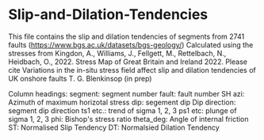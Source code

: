 # Slip-and-Dilation-Tendencies
This file contains the slip and dilation tendencies of segments from 2741 faults (https://www.bgs.ac.uk/datasets/bgs-geology/) 
Calculated using the stresses from Kingdon, A., Williams, J., Fellgett, M., Rettelbach, N., Heidbach, O., 2022. Stress Map of Great Britain and Ireland 2022.
Please cite Variations in the in-situ stress field affect slip and dilation tendencies of UK onshore faults
T. G. Blenkinsop (in prep)

Column headings:
segment: segment number
fault: fault number
SH azi: Azimuth of maximum horizotal stress
dip: segement dip
Dip direction: segment dip direction
ts1 etc.: trend of sigma 1, 2, 3
ps1 etc: plunge of sigma 1, 2, 3
phi: Bishop's stress ratio
theta_deg: Angle of internal friction
ST: Normalised Slip Tendency
DT: Normalsied Dilation Tendency


